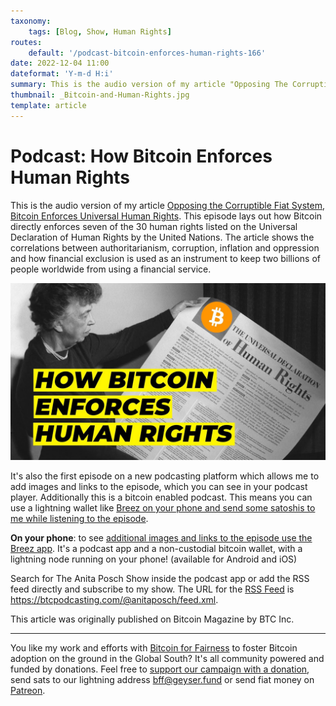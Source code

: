 ```yaml
---
taxonomy:
    tags: [Blog, Show, Human Rights]
routes:
    default: '/podcast-bitcoin-enforces-human-rights-166'
date: 2022-12-04 11:00
dateformat: 'Y-m-d H:i'
summary: This is the audio version of my article "Opposing The Corruptible Fiat System, Bitcoin Enforces Universal Human Rights". It's also the first episode on a new podcasting platform which allows me to add images and links to the episode, which you can see in your podcast player.
thumbnail: _Bitcoin-and-Human-Rights.jpg
template: article 
---
```


# Podcast: How Bitcoin Enforces Human Rights

This is the audio version of my article [Opposing the Corruptible Fiat System, Bitcoin Enforces Universal Human Rights](https://anitaposch.com/bitcoin-enforces-human-rights). This episode lays out how Bitcoin directly enforces seven of the 30 human rights listed on the Universal Declaration of Human Rights by the United Nations. The article shows the correlations between authoritarianism, corruption, inflation and oppression and how financial exclusion is used as an instrument to keep two billions of people worldwide from using a financial service.

[![Click to listen to the episode in your web browser](_Bitcoin-and-Human-Rights.jpg)](https://btcpodcasting.com/@anitaposch/episodes/how-bitcoin-enforces-human-rights)

It's also the first episode on a new podcasting platform which allows me to add images and links to the episode, which you can see in your podcast player. Additionally this is a bitcoin enabled podcast. This means you can use a lightning wallet like [Breez on your phone and send some satoshis to me while listening to the episode](https://breez.link/p?feedURL=https%3A%2F%2Fbitcoinundco.com%2Fen%2Ffeed%2Fmp3%2F&episodeID=https%3A%2F%2Fbtcpodcasting.com%2F%40anitaposch%2Fepisodes%2Fbitcoin-enforces-human-rights).

**On your phone**: to see [additional images and links to the episode use the Breez app](https://breez.technology). It's a podcast app and a non-custodial bitcoin wallet, with a lightning node running on your phone! (available for Android and iOS)

Search for The Anita Posch Show inside the podcast app or add the RSS feed directly and subscribe to my show. The URL for the [RSS Feed](https://btcpodcasting.com/@anitaposch/feed.xml) is https://btcpodcasting.com/@anitaposch/feed.xml. 

This article was originally published on Bitcoin Magazine by BTC Inc.

---
You like my work and efforts with [Bitcoin for Fairness](https://bffbtc.org) to foster Bitcoin adoption on the ground in the Global South? It's all community powered and funded by donations. Feel free to [support our campaign with a donation](https://anita.link/geyser), send sats to our lightning address bff@geyser.fund or send fiat money on [Patreon](https://patreon.com/anitaposch).

